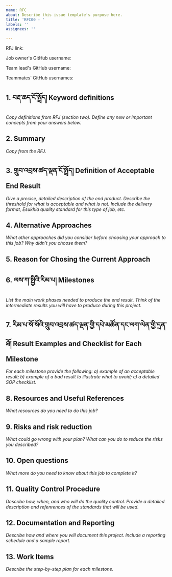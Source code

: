 ```yaml
---
name: RFC
about: Describe this issue template's purpose here.
title: 'RFC00 - '
labels: ''
assignees: ''

---
```


RFJ link: 

Job owner's GitHub username: 

Team lead's GitHub username: 

Teammates' GitHub usernames: 


## 1. བརྡ་ཆད་ངོ་སྤྲོད། Keyword definitions
_Copy definitions from RFJ (section two). Define any new or important concepts from your answers below._

## 2. Summary
_Copy from the RFJ._

## 3. གྲུབ་འབྲས་ཚད་ལྡན་ངོ་སྤྲོད། Definition of Acceptable End Result 
_Give a precise, detailed description of the end product. Describe the threshold for what is acceptable and what is not. Include the delivery format, Esukhia quality standard for this type of job, etc._

## 4. Alternative Approaches
_What other approaches did you consider before choosing your approach to this job? Why didn’t you choose them?_

## 5. Reason for Chosing the Current Approach

## 6. ལས་ཀ་སྤྱིའི་རིམ་པ། Milestones 
_List the main work phases needed to produce the end result. Think of the intermediate results you will have to produce during this project._

## 7. རིམ་པ་སོ་སོའི་གྲུབ་འབྲས་ཚད་ལྡན་གྱི་དཔེ་མཚོན་དང་ལག་ལེན་གྱི་དྲན་ཐོ། Result Examples and Checklist for Each Milestone
_For each milestone provide the following: a) example of an acceptable result; b) example of a bad result to illustrate what to avoid; c) a detailed SOP checklist._

## 8. Resources and Useful References
_What resources do you need to do this job?_

## 9. Risks and risk reduction
_What could go wrong with your plan? What can you do to reduce the risks you described?_

## 10. Open questions
_What more do you need to know about this job to complete it?_

## 11. Quality Control Procedure
_Describe how, when, and who will do the quality control. Provide a detailed description and refenrences of the standards that will be used._

## 12. Documentation and Reporting
_Describe how and where you will document this project. Include a reporting schedule and a sample report._

## 13. Work Items
_Describe the step-by-step plan for each milestone._
